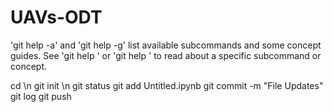 # UAVs-ODT

'git help -a' and 'git help -g' list available subcommands and some
concept guides. See 'git help <command>' or 'git help <concept>'
to read about a specific subcommand or concept.

cd <path> \n
git init \n
git status
git add Untitled.ipynb
git commit -m "File Updates"
git log
git push

